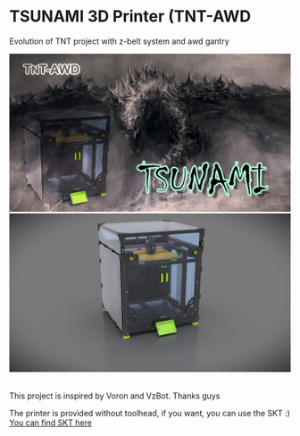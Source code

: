 # TSUNAMI 3D Printer (TNT-AWD
Evolution of TNT project with z-belt system and awd gantry

![Alt text](./Images/awd.jpg)<br/>
![Alt text](./Images/tnt.png)<br/>
<br/>

This project is inspired by Voron and VzBot.
Thanks guys
 
The printer is provided without toolhead, if you want, you can use the SKT :) 
[You can find SKT here](https://github.com/insane78/Voron-SKT)
 
